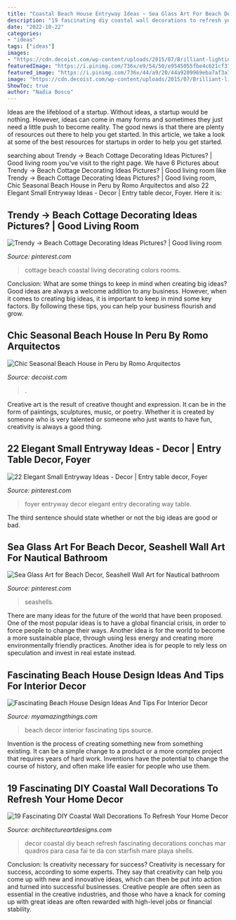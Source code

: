 ```yaml
---
title: "Coastal Beach House Entryway Ideas ~ Sea Glass Art For Beach Decor, Seashell Wall Art For Nautical Bathroom"
description: "19 fascinating diy coastal wall decorations to refresh your home decor"
date: "2022-10-22"
categories:
- "ideas"
tags: ["ideas"]
images:
- "https://cdn.decoist.com/wp-content/uploads/2015/07/Brilliant-lighting-takes-over-at-the-S-House-after-sunset.jpg"
featuredImage: "https://i.pinimg.com/736x/e9/54/50/e9545055fbe4c621cf374738b4053a43.jpg"
featured_image: "https://i.pinimg.com/736x/44/a9/20/44a9209969eba7af3a7a46b5444a2aae.jpg"
image: "https://cdn.decoist.com/wp-content/uploads/2015/07/Brilliant-lighting-takes-over-at-the-S-House-after-sunset.jpg"
ShowToc: true
author: "Nadia Bosco"
---
```



Ideas are the lifeblood of a startup. Without ideas, a startup would be nothing. However, ideas can come in many forms and sometimes they just need a little push to become reality. The good news is that there are plenty of resources out there to help you get started. In this article, we take a look at some of the best resources for startups in order to help you get started.

	

		
searching about Trendy -&gt; Beach Cottage Decorating Ideas Pictures? | Good living room you've visit to the right page. We have 6 Pictures about Trendy -&gt; Beach Cottage Decorating Ideas Pictures? | Good living room like Trendy -&gt; Beach Cottage Decorating Ideas Pictures? | Good living room, Chic Seasonal Beach House in Peru by Romo Arquitectos and also 22 Elegant Small Entryway Ideas - Decor | Entry table decor, Foyer. Here it is:
		
    
## Trendy -&gt; Beach Cottage Decorating Ideas Pictures? | Good Living Room

<img loading=lazy src="https://i.pinimg.com/736x/e9/54/50/e9545055fbe4c621cf374738b4053a43.jpg" onerror="this.onerror=null;this.src='https://tse1.mm.bing.net/th?id=OIP.87ThY_5A5If-cvkSZZRZ7AHaLc&amp;pid=15.1';" alt="Trendy -&gt; Beach Cottage Decorating Ideas Pictures? | Good living room">

_Source: pinterest.com_

>cottage beach coastal living decorating colors rooms. 

	

Conclusion: What are some things to keep in mind when creating big ideas?
Good ideas are always a welcome addition to any business. However, when it comes to creating big ideas, it is important to keep in mind some key factors. By following these tips, you can help your business flourish and grow.

    
## Chic Seasonal Beach House In Peru By Romo Arquitectos

<img loading=lazy src="https://cdn.decoist.com/wp-content/uploads/2015/07/Brilliant-lighting-takes-over-at-the-S-House-after-sunset.jpg" onerror="this.onerror=null;this.src='https://tse2.mm.bing.net/th?id=OIP.8I6YzQ3PRMq5w5b0nsgsyAHaLH&amp;pid=15.1';" alt="Chic Seasonal Beach House in Peru by Romo Arquitectos">

_Source: decoist.com_

>. 

	

Creative art is the result of creative thought and expression. It can be in the form of paintings, sculptures, music, or poetry. Whether it is created by someone who is very talented or someone who just wants to have fun, creativity is always a good thing.

    
## 22 Elegant Small Entryway Ideas - Decor | Entry Table Decor, Foyer

<img loading=lazy src="https://i.pinimg.com/736x/44/a9/20/44a9209969eba7af3a7a46b5444a2aae.jpg" onerror="this.onerror=null;this.src='https://tse4.mm.bing.net/th?id=OIP.dIkfIzo-c9faMa9C3gxFPwHaJ4&amp;pid=15.1';" alt="22 Elegant Small Entryway Ideas - Decor | Entry table decor, Foyer">

_Source: pinterest.com_

>foyer entryway decor elegant entry decorating way table. 

	

The third sentence should state whether or not the big ideas are good or bad.

    
## Sea Glass Art For Beach Decor, Seashell Wall Art For Nautical Bathroom

<img loading=lazy src="https://i.pinimg.com/736x/23/48/85/234885865ce03acd0520f8a734e4006d.jpg" onerror="this.onerror=null;this.src='https://tse4.mm.bing.net/th?id=OIP.1WJJxKdmg6Z3A2QrdWy4CAHaGA&amp;pid=15.1';" alt="Sea Glass Art for Beach Decor, Seashell Wall Art for Nautical bathroom">

_Source: pinterest.com_

>seashells. 

	

There are many ideas for the future of the world that have been proposed. One of the most popular ideas is to have a global financial crisis, in order to force people to change their ways. Another idea is for the world to become a more sustainable place, through using less energy and creating more environmentally friendly practices. Another idea is for people to rely less on speculation and invest in real estate instead.

    
## Fascinating Beach House Design Ideas And Tips For Interior Decor

<img loading=lazy src="http://myamazingthings.com/wp-content/uploads/2017/08/beach-style-design-4.jpg" onerror="this.onerror=null;this.src='https://tse3.mm.bing.net/th?id=OIP.MwQsuWTa0sY_sq3dbfkLbwHaLH&amp;pid=15.1';" alt="Fascinating Beach House Design Ideas And Tips For Interior Decor">

_Source: myamazingthings.com_

>beach decor interior fascinating tips source. 

	

Invention is the process of creating something new from something existing. It can be a simple change to a product or a more complex project that requires years of hard work. Inventions have the potential to change the course of history, and often make life easier for people who use them.

    
## 19 Fascinating DIY Coastal Wall Decorations To Refresh Your Home Decor

<img loading=lazy src="http://www.architectureartdesigns.com/wp-content/uploads/2016/07/10-37.jpg" onerror="this.onerror=null;this.src='https://tse1.mm.bing.net/th?id=OIP.LTPCkaOmdmIMNjYDzeqo6QHaLH&amp;pid=15.1';" alt="19 Fascinating DIY Coastal Wall Decorations To Refresh Your Home Decor">

_Source: architectureartdesigns.com_

>decor coastal diy beach refresh fascinating decorations conchas mar quadros para casa fai te da con starfish mare playa shells. 

	

Conclusion: Is creativity necessary for success?
Creativity is necessary for success, according to some experts. They say that creativity can help you come up with new and innovative ideas, which can then be put into action and turned into successful businesses. Creative people are often seen as essential in the creative industries, and those who have a knack for coming up with great ideas are often rewarded with high-level jobs or financial stability.

